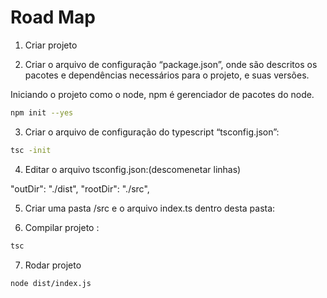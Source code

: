 # Road Map

1. Criar projeto

2.  Criar o arquivo de configuração “package.json”, onde são descritos
os pacotes e dependências necessários para o projeto, e suas versões.

Iniciando o projeto  como o node, npm é gerenciador de pacotes do node.

```bash
npm init --yes
```
3.  Criar o arquivo de configuração do typescript “tsconfig.json”:

```bash
tsc -init
```

4. Editar o arquivo tsconfig.json:(descomenetar linhas)

"outDir": "./dist",
"rootDir": "./src",

5. Criar uma pasta /src e o arquivo index.ts dentro desta pasta:

6. Compilar projeto :

```bash
tsc
```
7. Rodar projeto 

```bash
node dist/index.js
```



